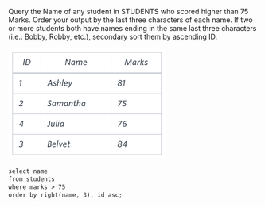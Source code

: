 Query the Name of any student in STUDENTS who scored higher than 75 Marks. 
Order your output by the last three characters of each name. 
If two or more students both have names ending in the same last three characters (i.e.: Bobby, Robby, etc.), 
secondary sort them by ascending ID.

![img_2.png](img_2.png)


```roomsql
select name
from students
where marks > 75
order by right(name, 3), id asc;
```